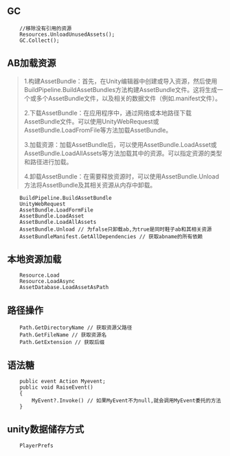## GC
~~~
    //移除没有引用的资源
    Resources.UnloadUnusedAssets();
    GC.Collect();
~~~
## AB加载资源
> 1.构建AssetBundle：首先，在Unity编辑器中创建或导入资源，然后使用BuildPipeline.BuildAssetBundles方法构建AssetBundle文件。这将生成一个或多个AssetBundle文件，以及相关的数据文件（例如.manifest文件）。
>
> 2.下载AssetBundle：在应用程序中，通过网络或本地路径下载AssetBundle文件。可以使用UnityWebRequest或AssetBundle.LoadFromFile等方法加载AssetBundle。
>
> 3.加载资源：加载AssetBundle后，可以使用AssetBundle.LoadAsset或AssetBundle.LoadAllAssets等方法加载其中的资源。可以指定资源的类型和路径进行加载。
>
> 4.卸载AssetBundle：在需要释放资源时，可以使用AssetBundle.Unload方法将AssetBundle及其相关资源从内存中卸载。
~~~
    BuildPipeline.BuildAssetBundle
    UnityWebRequest
    AssetBundle.LoadFormFile
    AssetBundle.LoadAsset
    AssetBundle.LoadAllAssets
    AssetBundle.Unload // 为false只卸载ab,为true是同时鞋子ab和其相关资源
    AssetBundleManifest.GetAllDependencies // 获取abname的所有依赖
~~~
## 本地资源加载
~~~
    Resource.Load
    Resource.LoadAsync
    AssetDatabase.LoadAssetAsPath
~~~
## 路径操作
~~~
    Path.GetDirectoryName // 获取资源父路径
    Path.GetFileName // 获取资源名
    Path.GetExtension // 获取后缀
~~~
## 语法糖
~~~
    public event Action Myevent;
    public void RaiseEvent()
    {
        MyEvent?.Invoke() // 如果MyEvent不为null,就会调用MyEvent委托的方法
    }
~~~
## unity数据储存方式
~~~
    PlayerPrefs

    
~~~